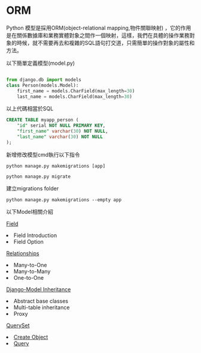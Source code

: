 # ORM  
Python 模型是採用ORM(object-relational mapping,物件關聯映射) ，它的作用是在關係數據庫和業務實體對象之間作一個映射，這樣，我們在具體的操作業務對象的時候，就不需要再去和複雜的SQL語句打交道，只需簡單的操作對象的屬性和方法。</br>

以下簡單定義模型(model.py)


```python 

from django.db import models
class Person(models.Model):
    first_name = models.CharField(max_length=30)
    last_name = models.CharField(max_length=30)    
```

以上代碼相當於SQL

```sql
CREATE TABLE myapp_person (
    "id" serial NOT NULL PRIMARY KEY,
    "first_name" varchar(30) NOT NULL,
    "last_name" varchar(30) NOT NULL
);
```

新增修改模型cmd執行以下指令</br>

```
python manage.py makemigrations [app]

python manage.py migrate
```

建立migrations folder
```
python manage.py makemigrations --empty app
```


以下Model相關介紹

<a href="https://github.com/Eddie02582/Django-tutorial/tree/master/Model/Field">Field</a>
<u1>
    <li>Field Introduction</li>
    <li>Field Option</li>
</ul>



<a href="https://github.com/Eddie02582/Django-tutorial/tree/master/Model/Relationships">Relationships</a>
<u1>
    <li>Many-to-One</li>
    <li>Many-to-Many</li>
    <li>One-to-One</li>
</ul>

<a href="https://github.com/Eddie02582/Django-tutorial/tree/master/Model/Inheritance">Django-Model Inheritance</a>
<u1>
    <li>Abstract base classes</li>
    <li>Multi-table inheritance</li>
    <li>Proxy</li>
</ul>


<a href="https://github.com/Eddie02582/Django-tutorial/tree/master/Model/QuerySet">QuerySet</a>
<u1>
    <li><a href = "https://github.com/Eddie02582/Django-tutorial/tree/master/Model/QuerySet#1create-object">Create Object</a></li>
    <li><a href=https://github.com/Eddie02582/Django-tutorial/tree/master/Model/QuerySet#2query>Query</a></li>
</ul>




